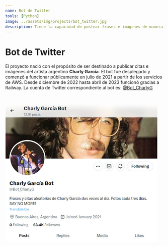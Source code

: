 ```yaml
---
name: Bot de Twitter
tools: [Python]
image: ../assets/img/projects/bot_twitter.jpg
description: Tiene la capacidad de postear frases e imágenes de manera periódica y aleatoria, haciendo de uso de la API de Twitter.
---
```


# Bot de Twitter <a class="" href="https://github.com/PabloMusaber/twitter-bot" style="color: #6c757d" onMouseOver="this.style.color='#333333'" onMouseOut="this.style.color='#6c757d'" target="githubWindow"><i class="fab fa-github"></i></a>

El proyecto nació con el propósito de ser destinado a publicar citas e imágenes del artista argentino **Charly García**. El bot fue desplegado y comenzó a funcionar públicamente en julio de 2021 a partir de los servicios de AWS. Desde diciembre de 2022 hasta abril de 2023 funcionó gracias a Railway. La cuenta de Twitter correspondiente al bot es: [@Bot_CharlyG](https://twitter.com/Bot_CharlyG)

<br>

![perfil](../assets/img/projects/charly_bot.jpg)

<br>

<script src='https://cdn.jsdelivr.net/gh/eddymens/markdown-external-link-script@v2.0.0/main.min.js'></script>
